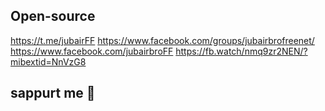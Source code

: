 ## Open-source
https://t.me/jubairFF
https://www.facebook.com/groups/jubairbrofreenet/
https://www.facebook.com/jubairbroFF
https://fb.watch/nmq9zr2NEN/?mibextid=NnVzG8

## sappurt me 🙂
